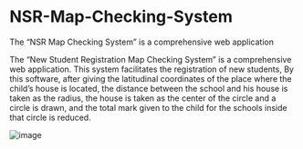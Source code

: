 # NSR-Map-Checking-System
The “NSR Map Checking System” is a comprehensive web application

The “New Student Registration Map Checking System” is a comprehensive web application. This system facilitates the registration of new students, By this software, after giving the latitudinal coordinates of the place where the child’s house is located, the distance between the school and his house is taken as the radius, the house is taken as the center of the circle and a circle is drawn, and the total mark given to the child for the schools inside that circle is reduced.

![image](https://github.com/user-attachments/assets/bd28de49-b154-4586-a5c1-89d7057df016)
